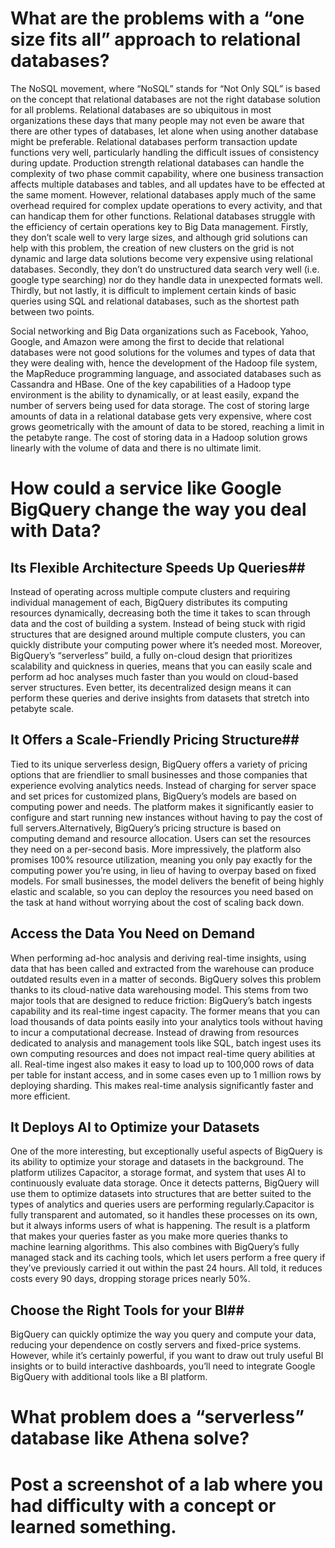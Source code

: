 # What are the problems with a “one size fits all” approach to relational databases?

The NoSQL movement, where “NoSQL” stands for “Not Only SQL” is based on the concept that relational databases are not the right database solution for all problems.  Relational databases are so ubiquitous in most organizations these days that many people may not even be aware that there are other types of databases, let alone when using another database might be preferable. Relational databases perform transaction update functions very well, particularly handling the difficult issues of consistency during update. Production strength relational databases can handle the complexity of two phase commit capability, where one business transaction affects multiple databases and tables, and all updates have to be effected at the same moment.
However, relational databases apply much of the same overhead required for complex update operations to every activity, and that can handicap them for other functions. Relational databases struggle with the efficiency of certain operations key to Big Data management. Firstly, they don’t scale well to very large sizes, and although grid solutions can help with this problem, the creation of new clusters on the grid is not dynamic and large data solutions become very expensive using relational databases. Secondly, they don’t do unstructured data search very well (i.e. google type searching) nor do they handle data in unexpected formats well. Thirdly, but not lastly, it is difficult to implement certain kinds of basic queries using SQL and relational databases, such as the shortest path between two points.

Social networking and Big Data organizations such as Facebook, Yahoo, Google, and Amazon were among the first to decide that relational databases were not good solutions for the volumes and types of data that they were dealing with, hence the development of the Hadoop file system, the MapReduce programming language, and associated databases such as Cassandra and HBase. One of the key capabilities of a Hadoop type environment is the ability to dynamically, or at least easily, expand the number of servers being used for data storage. The cost of storing large amounts of data in a relational database gets very expensive, where cost grows geometrically with the amount of data to be stored, reaching a limit in the petabyte range. The cost of storing data in a Hadoop solution grows linearly with the volume of data and there is no ultimate limit.

# How could a service like Google BigQuery change the way you deal with Data?

## Its Flexible Architecture Speeds Up Queries##

Instead of operating across multiple compute clusters and requiring individual management of each, BigQuery distributes its computing resources dynamically, decreasing both the time it takes to scan through data and the cost of building a system. Instead of being stuck with rigid structures that are designed around multiple compute clusters, you can quickly distribute your computing power where it’s needed most. Moreover, BigQuery’s “serverless” build, a fully on-cloud design that prioritizes scalability and quickness in queries, means that you can easily scale and perform ad hoc analyses much faster than you would on cloud-based server structures. Even better, its decentralized design means it can perform these queries and derive insights from datasets that stretch into petabyte scale.

## It Offers a Scale-Friendly Pricing Structure##

Tied to its unique serverless design, BigQuery offers a variety of pricing options that are friendlier to small businesses and those companies that experience evolving analytics needs. Instead of charging for server space and set prices for customized plans, BigQuery’s models are based on computing power and needs. The platform makes it significantly easier to configure and start running new instances without having to pay the cost of full servers.Alternatively, BigQuery’s pricing structure is based on computing demand and resource allocation. Users can set the resources they need on a per-second basis. More impressively, the platform also promises 100% resource utilization, meaning you only pay exactly for the computing power you’re using, in lieu of having to overpay based on fixed models. For small businesses, the model delivers the benefit of being highly elastic and scalable, so you can deploy the resources you need based on the task at hand without worrying about the cost of scaling back down.

## Access the Data You Need on Demand ##

When performing ad-hoc analysis and deriving real-time insights, using data that has been called and extracted from the warehouse can produce outdated results even in a matter of seconds. BigQuery solves this problem thanks to its cloud-native data warehousing model. This stems from two major tools that are designed to reduce friction: BigQuery’s batch ingests capability and its real-time ingest capacity. The former means that you can load thousands of data points easily into your analytics tools without having to incur a computational decrease. Instead of drawing from resources dedicated to analysis and management tools like SQL, batch ingest uses its own computing resources and does not impact real-time query abilities at all. Real-time ingest also makes it easy to load up to 100,000 rows of data per table for instant access, and in some cases even up to 1 million rows by deploying sharding. This makes real-time analysis significantly faster and more efficient.

## It Deploys AI to Optimize your Datasets ##

One of the more interesting, but exceptionally useful aspects of BigQuery is its ability to optimize your storage and datasets in the background. The platform utilizes Capacitor, a storage format, and system that uses AI to continuously evaluate data storage. Once it detects patterns, BigQuery will use them to optimize datasets into structures that are better suited to the types of analytics and queries users are performing regularly.Capacitor is fully transparent and automated, so it handles these processes on its own, but it always informs users of what is happening. The result is a platform that makes your queries faster as you make more queries thanks to machine learning algorithms. This also combines with BigQuery’s fully managed stack and its caching tools, which let users perform a free query if they’ve previously carried it out within the past 24 hours. All told, it reduces costs every 90 days, dropping storage prices nearly 50%.

## Choose the Right Tools for your BI##

BigQuery can quickly optimize the way you query and compute your data, reducing your dependence on costly servers and fixed-price systems. However, while it’s certainly powerful, if you want to draw out truly useful BI insights or to build interactive dashboards, you’ll need to integrate Google BigQuery with additional tools like a BI platform.

# What problem does a “serverless” database like Athena solve?
# Post a screenshot of a lab where you had difficulty with a concept or learned something.
